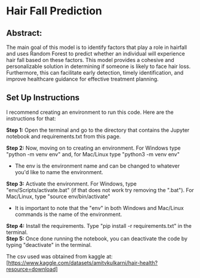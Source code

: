 # Hair Fall Prediction

## Abstract: 
The main goal of this model is to identify factors that play a role in hairfall and uses Random Forest to predict whether an individual will experience hair fall based on these factors. This model provides a cohesive and personalizable solution in determining if someone is likely to face hair loss. Furthermore, this can facilitate early detection, timely identification, and improve healthcare guidance for effective treatment planning. 

## Set Up Instructions
I recommend creating an environment to run this code. Here are the instructions for that: <br> 

**Step 1:** Open the terminal and go to the directory that contains the Jupyter notebook and requirements.txt from this page. <br>

**Step 2:** Now, moving on to creating an environment. For Windows type "python -m venv env" and, for Mac/Linux type "python3 -m venv env" <br>
- The env is the environment name and can be changed to whatever you'd like to name the environment. <br>

**Step 3:** Activate the environment. For Windows, type "env/Scripts/activate.bat" (if that does not work try removing the ".bat"). For Mac/Linux, type "source env/bin/activate" <br>
- It is important to note that the "env" in both Windows and Mac/Linux commands is the name of the environment. <br>

**Step 4:** Install the requirements. Type "pip install -r requirements.txt" in the terminal. <br>
**Step 5:** Once done running the notebook, you can deactivate the code by typing "deactivate" in the terminal. <be>

The csv used was obtained from kaggle at: [https://www.kaggle.com/datasets/amitvkulkarni/hair-health?resource=download]


